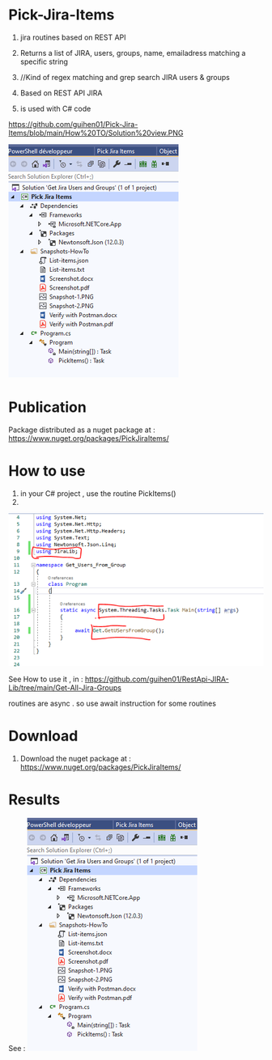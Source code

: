 # Pick-Jira-Items

1.  jira routines based on REST API
2. Returns a list of JIRA, users, groups, name, emailadress matching a specific string
3.   //Kind of regex matching and grep search  JIRA users & groups 
4. Based on REST API JIRA
 
3. is used with C# code 

 https://github.com/guihen01/Pick-Jira-Items/blob/main/How%20TO/Solution%20view.PNG

![alt text](https://github.com/guihen01/Pick-Jira-Items/blob/main/How%20TO/Solution%20view.PNG "Logo Title Text 1")

# Publication

Package distributed as a nuget package at :  https://www.nuget.org/packages/PickJiraItems/

# How to use

1. in your C# project , use the routine PickItems()
2. 

![alt text](https://github.com/guihen01/RestApi-JIRA-Lib/blob/main/Get%20Users%20From%20Group/Screenshots/Capture%20How%20to%20use.PNG "Logo Title Text 1")

See How to use it , in : https://github.com/guihen01/RestApi-JIRA-Lib/tree/main/Get-All-Jira-Groups

routines are async . so use await instruction for some routines 

# Download
1. Download the nuget package at : https://www.nuget.org/packages/PickJiraItems/

# Results 

See : 
![alt text](https://github.com/guihen01/Pick-Jira-Items/blob/main/How%20TO/Solution%20view.PNG "Logo Title Text 1")

